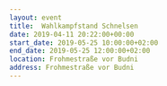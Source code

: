 ```yaml
---
layout: event
title:  Wahlkampfstand Schnelsen
date: 2019-04-11 20:22:00+00:00
start_date: 2019-05-25 10:00:00+02:00
end_date: 2019-05-25 12:00:00+02:00
location: Frohmestraße vor Budni
address: Frohmestraße vor Budni
---
```

